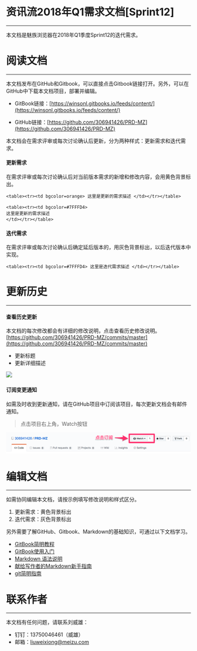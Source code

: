 # 资讯流2018年Q1需求文档\[Sprint12\]

---

本文档是魅族浏览器在2018年Q1季度Sprint12的迭代需求。

# 阅读文档

---

本文档发布在GitHub和Gitbook，可以直接点击Gitbook链接打开。另外，可以在GitHub中下载本文档项目，部署并编辑。

* GitBook链接：[https://winsonl.gitbooks.io/feeds/content/](https://winsonl.gitbooks.io/feeds/content/)

* GitHub链接：[https://github.com/306941426/PRD-MZ](https://github.com/306941426/PRD-MZ)

本文档会在需求评审或每次讨论确认后更新，分为两种样式：更新需求和迭代需求。

#### 更新需求

在需求评审或每次讨论确认后对当前版本需求的新增和修改内容，会用黄色背景标出。

`<table><tr><td bgcolor=orange> 这里是更新的需求描述 </td></tr></table>`

```
<table><tr><td bgcolor=#7FFFD4>
这里是更新的需求描述 
</td></tr></table>
```

#### 迭代需求

在需求评审或每次讨论确认后确定延后版本的，用灰色背景标出，以后迭代版本中实现。

`<table><tr><td bgcolor=#7FFFD4> 这里是迭代需求描述 </td></tr></table>`

# 更新历史

---

#### 查看历史更新

本文档的每次修改都会有详细的修改说明，点击查看历史修改说明。[https://github.com/306941426/PRD-MZ/commits/master](https://github.com/306941426/PRD-MZ/commits/master)

* 更新标题
* 更新详细描述

![](/assets/Commits_·_306941426_PRD-MZ.png)

#### 订阅变更通知

如需及时收到更新通知，请在GitHub项目中订阅该项目，每次更新文档会有邮件通知。

> 点击项目右上角，Watch按钮

![](/assets/306941426_PRD-MZ.png)

# 编辑文档

---

如需协同编辑本文档，请按示例填写修改说明和样式区分。

1. 更新需求：黄色背景标出
2. 迭代需求：灰色背景标出

另外需要了解GitHub、Gitbook、Markdown的基础知识，可通过以下文档学习。

* [GitBook简明教程](http://www.chengweiyang.cn/gitbook/basic-usage/README.html)
* [GitBook使用入门](https://tonydeng.github.io/gitbook-zh/gitbook-howtouse/)
* [Markdown 语法说明](http://wowubuntu.com/markdown/)
* [献给写作者的Markdown新手指南](http://www.jianshu.com/p/q81RER)
* [git简明指南](http://rogerdudler.github.io/git-guide/index.zh.html)

# 联系作者

---

本文档有任何问题，请联系刘威雄：

* 钉钉：13750046461（威雄）
* 邮箱：liuweixiong@meizu.com



